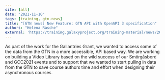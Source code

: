 ```yaml
---
site: [all]
date: "2021-11-10"
tags: [training, gtn-news]
title: "[GTN news] New Feature: GTN API with OpenAPI 3 specification"
authors: "Helena Rasche"
external: 'https://training.galaxyproject.org/training-material/news/2021/11/10/api.html'
---
```


As part of the work for the Gallantries Grant, we wanted to access some of the data from the GTN in a more accessible, API based way. We are working on building a Video Library based on the wild success of our Smörgåsbord and GCC2021 events and to support that we wanted to start pulling in data from the GTN to save course authors time and effort when designing their asynchronous courses.

